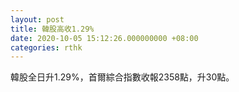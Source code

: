 ```yaml
---
layout: post
title: 韓股高收1.29%
date: 2020-10-05 15:12:26.000000000 +08:00
categories: rthk
---
```


韓股全日升1.29%，首爾綜合指數收報2358點，升30點。
